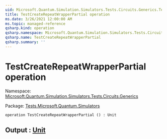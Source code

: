 ```yaml
---
uid: Microsoft.Quantum.Simulation.Simulators.Tests.Circuits.Generics.TestCreateRepeatWrapperPartial
title: TestCreateRepeatWrapperPartial operation
ms.date: 3/26/2021 12:00:00 AM
ms.topic: managed-reference
qsharp.kind: operation
qsharp.namespace: Microsoft.Quantum.Simulation.Simulators.Tests.Circuits.Generics
qsharp.name: TestCreateRepeatWrapperPartial
qsharp.summary: ''
---
```


# TestCreateRepeatWrapperPartial operation

Namespace: [Microsoft.Quantum.Simulation.Simulators.Tests.Circuits.Generics](xref:Microsoft.Quantum.Simulation.Simulators.Tests.Circuits.Generics)

Package: [Tests.Microsoft.Quantum.Simulators](https://nuget.org/packages/Tests.Microsoft.Quantum.Simulators)




```qsharp
operation TestCreateRepeatWrapperPartial () : Unit
```


## Output : [Unit](xref:microsoft.quantum.lang-ref.unit)

